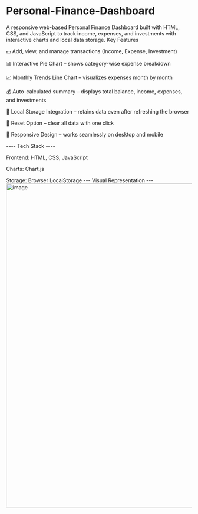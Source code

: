 # Personal-Finance-Dashboard
A responsive web-based Personal Finance Dashboard built with HTML, CSS, and JavaScript to track income, expenses, and investments with interactive charts and local data storage.
Key Features

💵 Add, view, and manage transactions (Income, Expense, Investment)

📊 Interactive Pie Chart – shows category-wise expense breakdown

📈 Monthly Trends Line Chart – visualizes expenses month by month

💰 Auto-calculated summary – displays total balance, income, expenses, and investments

💾 Local Storage Integration – retains data even after refreshing the browser

🧹 Reset Option – clear all data with one click

🧭 Responsive Design – works seamlessly on desktop and mobile

---- Tech Stack ----

Frontend: HTML, CSS, JavaScript

Charts: Chart.js

Storage: Browser LocalStorage
--- Visual Representation ---
<img width="1863" height="877" alt="image" src="https://github.com/user-attachments/assets/2ba5ea7c-7ace-4c0a-bbae-0a585d42a528" />

